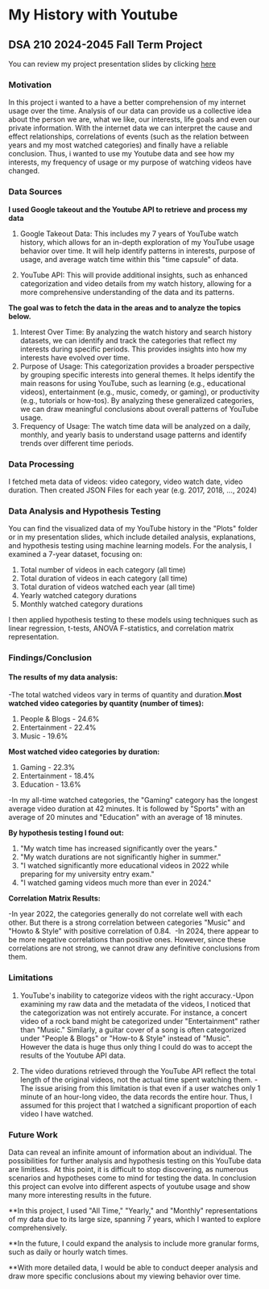 # My History with Youtube
## DSA 210 2024-2045 Fall Term Project
You can review my project presentation slides by clicking [here](https://sabanciuniv-my.sharepoint.com/:p:/g/personal/yesim_tosun_sabanciuniv_edu/EY-4FDFpSzhNjPuiHCiYcS0B3_076Rs97N2J0sqR_oiqFw?e=THsrqX)
### Motivation 
In this project i wanted to a have a better comprehension of my internet usage over the time. Analysis of our data can provide us a collective idea about the person we are,
what we like, our interests, life goals and even our private information. With the internet data we can interpret the cause and effect relationships, correlations of events (such as the relation between years and my most watched categories) and finally have a reliable conclusion. Thus, i wanted to use my Youtube data and see how my interests, my frequency of usage or my purpose of watching videos have changed. 

### Data Sources
**I used Google takeout and the Youtube API to retrieve and process my data**
1. Google Takeout Data: This includes my 7 years of YouTube watch history, which allows for an in-depth exploration of my YouTube usage behavior over time. It will help identify patterns in interests, purpose of usage, and average watch time within this "time capsule" of data. 

2. YouTube API: This will provide additional insights, such as enhanced categorization and video details from my watch history, allowing for a more comprehensive understanding of the data and its patterns.

**The goal was to fetch the data in the areas and to analyze the topics below.**
1. Interest Over Time: By analyzing the watch history and search history datasets, we can identify and track the categories that reflect my interests during specific periods. This provides insights into how my interests have evolved over time.
2. Purpose of Usage: This categorization provides a broader perspective by grouping specific interests into general themes. It helps identify the main reasons for using YouTube, such as learning (e.g., educational videos), entertainment (e.g., music, comedy, or gaming), or productivity (e.g., tutorials or how-tos). By analyzing these generalized categories, we can draw meaningful conclusions about overall patterns of YouTube usage.
3. Frequency of Usage: The watch time data will be analyzed on a daily, monthly, and yearly basis to understand usage patterns and identify trends over different time periods.

### Data Processing
I fetched meta data of videos: video category, video watch date, video duration.​
Then created JSON Files for each year (e.g. 2017, 2018, …, 2024)​

### Data Analysis and Hypothesis Testing

You can find the visualized data of my YouTube history in the "Plots" folder or in my presentation slides, which include detailed analysis, explanations, and hypothesis testing using machine learning models.
For the analysis, I examined a 7-year dataset, focusing on:
1. Total number of videos in each category (all time)
2. Total duration of videos in each category (all time)
3. Total duration of videos watched each year (all time)
4. Yearly watched category durations
5. Monthly watched category durations

I then applied hypothesis testing to these models using techniques such as linear regression, t-tests, ANOVA F-statistics, and correlation matrix representation.
### Findings/Conclusion
#### The results of my data analysis:

-The total watched videos vary in terms of quantity and duration.​
**Most watched video categories by quantity (number of times):​**

1. People & Blogs - 24.6%​
2. Entertainment - 22.4%​
3. Music - 19.6%​

**Most watched video categories by duration:**

1. Gaming - 22.3%​
2. Entertainment - 18.4%​
3. Education - 13.6%​

-In my all-time watched categories, the "Gaming" category has the longest average video duration at 42 minutes. It is followed by "Sports" with an average of 20 minutes and "Education" with an average of 18 minutes.​

**By hypothesis testing I found out:​**

1. "My watch time has increased significantly over the years."​
2. "My watch durations are not significantly higher in summer."​
3. "I watched significantly more educational videos in 2022 while preparing for my university entry exam."​
4. "I watched gaming videos much more than ever in 2024."​

**Correlation Matrix Results:​**

-In year 2022, the categories generally do not correlate well with each other. But there is a strong correlation between categories "Music" and "Howto & Style" with positive correlation of 0.84. ​
-In 2024, there appear to be more negative correlations than positive ones. However, since these correlations are not strong, we cannot draw any definitive conclusions from them.   ​

### Limitations

1. YouTube's inability to categorize videos with the right accuracy.​
-Upon examining my raw data and the metadata of the videos, I noticed that the categorization was not entirely accurate. For instance, a concert video of a rock band might be categorized under "Entertainment" rather than "Music." Similarly, a guitar cover of a song is often categorized under "People & Blogs" or "How-to & Style" instead of "Music". ​
However the data is huge thus only thing I could do was to accept the results of the Youtube API data.​

2. The video durations retrieved through the YouTube API reflect the total length of the original videos, not the actual time spent watching them.​
-The issue arising from this limitation is that even if a user watches only 1 minute of an hour-long video, the data records the entire hour. Thus, I assumed for this project that I watched a significant proportion of each video I have watched.

### Future Work

Data can reveal an infinite amount of information about an individual. The possibilities for further analysis and hypothesis testing on this YouTube data are limitless. ​
At this point, it is difficult to stop discovering, as numerous scenarios and hypotheses come to mind for testing the data. In conclusion this project can evolve into different aspects of youtube usage and show many more interesting results in the future.​

**In this project, I used "All Time," "Yearly," and "Monthly" representations of my data due to its large size, spanning 7 years, which I wanted to explore comprehensively.​

**In the future, I could expand the analysis to include more granular forms, such as daily or hourly watch times.​

**With more detailed data, I would be able to conduct deeper analysis and draw more specific conclusions about my viewing behavior over time.​
